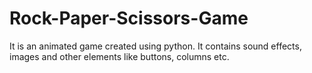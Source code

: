 # Rock-Paper-Scissors-Game
It is an animated game created using python. It contains sound effects, images and other elements like buttons, columns etc.
